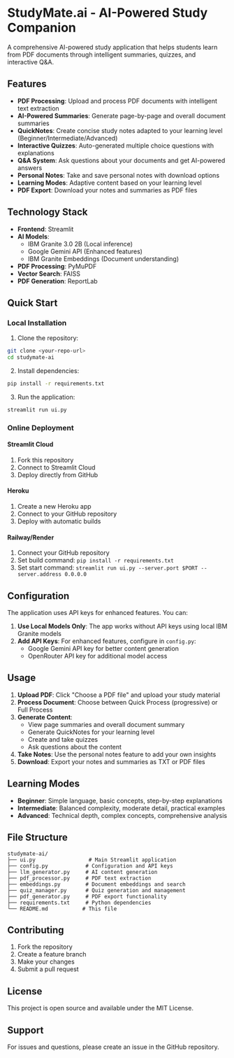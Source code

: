 # StudyMate.ai - AI-Powered Study Companion

A comprehensive AI-powered study application that helps students learn from PDF documents through intelligent summaries, quizzes, and interactive Q&A.

## Features

- **PDF Processing**: Upload and process PDF documents with intelligent text extraction
- **AI-Powered Summaries**: Generate page-by-page and overall document summaries
- **QuickNotes**: Create concise study notes adapted to your learning level (Beginner/Intermediate/Advanced)
- **Interactive Quizzes**: Auto-generated multiple choice questions with explanations
- **Q&A System**: Ask questions about your documents and get AI-powered answers
- **Personal Notes**: Take and save personal notes with download options
- **Learning Modes**: Adaptive content based on your learning level
- **PDF Export**: Download your notes and summaries as PDF files

## Technology Stack

- **Frontend**: Streamlit
- **AI Models**: 
  - IBM Granite 3.0 2B (Local inference)
  - Google Gemini API (Enhanced features)
  - IBM Granite Embeddings (Document understanding)
- **PDF Processing**: PyMuPDF
- **Vector Search**: FAISS
- **PDF Generation**: ReportLab

## Quick Start

### Local Installation

1. Clone the repository:
```bash
git clone <your-repo-url>
cd studymate-ai
```

2. Install dependencies:
```bash
pip install -r requirements.txt
```

3. Run the application:
```bash
streamlit run ui.py
```

### Online Deployment

#### Streamlit Cloud
1. Fork this repository
2. Connect to Streamlit Cloud
3. Deploy directly from GitHub

#### Heroku
1. Create a new Heroku app
2. Connect to your GitHub repository
3. Deploy with automatic builds

#### Railway/Render
1. Connect your GitHub repository
2. Set build command: `pip install -r requirements.txt`
3. Set start command: `streamlit run ui.py --server.port $PORT --server.address 0.0.0.0`

## Configuration

The application uses API keys for enhanced features. You can:

1. **Use Local Models Only**: The app works without API keys using local IBM Granite models
2. **Add API Keys**: For enhanced features, configure in `config.py`:
   - Google Gemini API key for better content generation
   - OpenRouter API key for additional model access

## Usage

1. **Upload PDF**: Click "Choose a PDF file" and upload your study material
2. **Process Document**: Choose between Quick Process (progressive) or Full Process
3. **Generate Content**: 
   - View page summaries and overall document summary
   - Generate QuickNotes for your learning level
   - Create and take quizzes
   - Ask questions about the content
4. **Take Notes**: Use the personal notes feature to add your own insights
5. **Download**: Export your notes and summaries as TXT or PDF files

## Learning Modes

- **Beginner**: Simple language, basic concepts, step-by-step explanations
- **Intermediate**: Balanced complexity, moderate detail, practical examples
- **Advanced**: Technical depth, complex concepts, comprehensive analysis

## File Structure

```
studymate-ai/
├── ui.py                 # Main Streamlit application
├── config.py            # Configuration and API keys
├── llm_generator.py     # AI content generation
├── pdf_processor.py     # PDF text extraction
├── embeddings.py        # Document embeddings and search
├── quiz_manager.py      # Quiz generation and management
├── pdf_generator.py     # PDF export functionality
├── requirements.txt     # Python dependencies
└── README.md           # This file
```

## Contributing

1. Fork the repository
2. Create a feature branch
3. Make your changes
4. Submit a pull request

## License

This project is open source and available under the MIT License.

## Support

For issues and questions, please create an issue in the GitHub repository.
